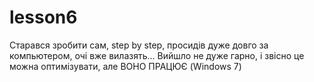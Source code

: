 # lesson6
Старався зробити сам, step by step, просидів дуже довго за компьютером, очі вже вилазять... Вийшло не дуже гарно, і звісно це можна оптимізувати, але ВОНО ПРАЦЮЄ (Windows 7)
